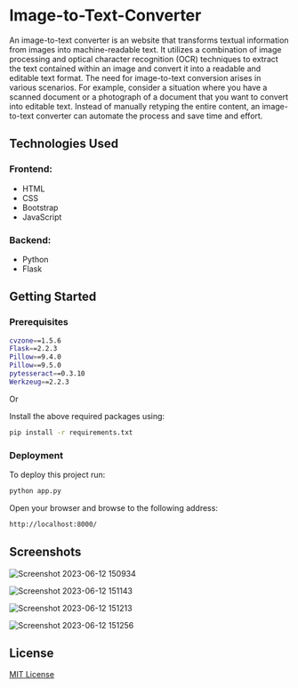 # Image-to-Text-Converter

An image-to-text converter is an website that transforms textual information from images into machine-readable text. It utilizes a combination of image processing and optical character recognition (OCR) techniques to extract the text contained within an image and convert it into a readable and editable text format. The need for image-to-text conversion arises in various scenarios. For example, consider a situation where you have a scanned document or a photograph of a document that you want to convert into editable text. Instead of manually retyping the entire content, an image-to-text converter can automate the process and save time and effort.

## Technologies Used

### Frontend:
- HTML
- CSS
- Bootstrap 
- JavaScript

### Backend:
- Python
- Flask

## Getting Started

### Prerequisites

```bash
cvzone==1.5.6
Flask==2.2.3
Pillow==9.4.0
Pillow==9.5.0
pytesseract==0.3.10
Werkzeug==2.2.3
```
Or

Install the above required packages using:

```bash
pip install -r requirements.txt
```
### Deployment

To deploy this project run:

```bash
python app.py
```
Open your browser and browse to the following address:

```bash
http://localhost:8000/
```
## Screenshots

![Screenshot 2023-06-12 150934](https://github.com/arpita-maji/Image-to-Text-Converter/assets/119843428/cd6e92fe-e981-499d-8059-46a9ec4a57d2)

![Screenshot 2023-06-12 151143](https://github.com/arpita-maji/Image-to-Text-Converter/assets/119843428/094d23af-cdaa-46ac-bdcf-34ae78c69c9d)

![Screenshot 2023-06-12 151213](https://github.com/arpita-maji/Image-to-Text-Converter/assets/119843428/599d6253-e332-4ff6-863c-1feca3b47acd)

![Screenshot 2023-06-12 151256](https://github.com/arpita-maji/Image-to-Text-Converter/assets/119843428/18fcd70e-831d-415f-9ade-d196c160f672)

## License

[MIT License](https://github.com/arpita-maji/Image-to-Text-Converter/blob/master/LICENSE)